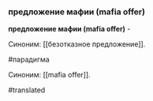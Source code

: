 ### предложение мафии (mafia offer)

**предложение мафии (mafia offer)** -

Синоним: [[безотказное предложение]].

#парадигма

Синоним: [[mafia offer]].

#translated
